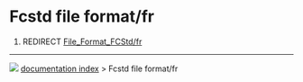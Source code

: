# Fcstd file format/fr
1.  REDIRECT [File\_Format\_FCStd/fr](File_Format_FCStd/fr.md)



---
![](images/Right_arrow.png) [documentation index](../README.md) > Fcstd file format/fr
